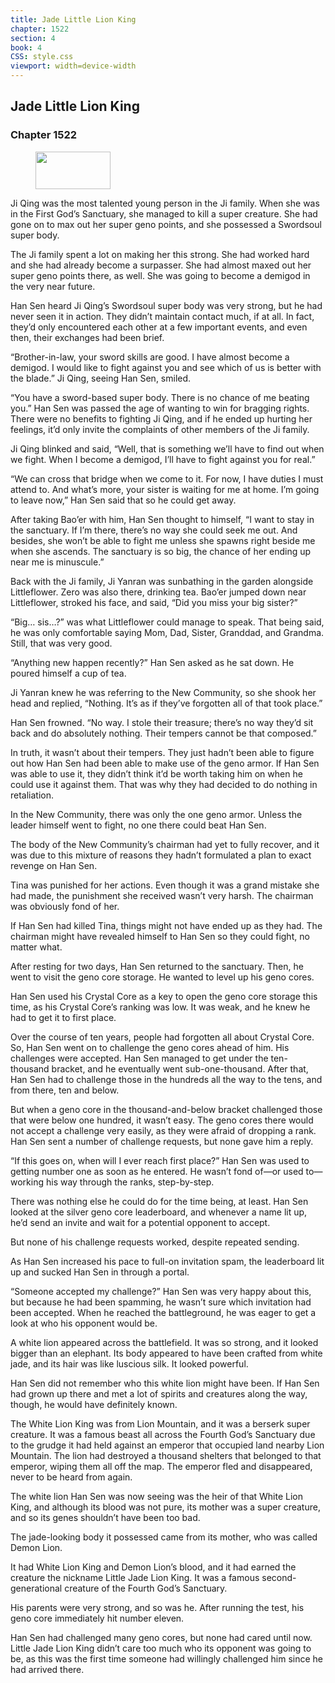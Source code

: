 ```yaml
---
title: Jade Little Lion King
chapter: 1522
section: 4
book: 4
CSS: style.css
viewport: width=device-width
---
```


## Jade Little Lion King

### Chapter 1522

<figure>
	<img src="../Images/gem.gif" alt="" id="gem" width="120" height="60" />
</figure>

Ji Qing was the most talented young person in the Ji family. When she was in the First God’s Sanctuary, she managed to kill a super creature. She had gone on to max out her super geno points, and she possessed a Swordsoul super body.

The Ji family spent a lot on making her this strong. She had worked hard and she had already become a surpasser. She had almost maxed out her super geno points there, as well. She was going to become a demigod in the very near future.

Han Sen heard Ji Qing’s Swordsoul super body was very strong, but he had never seen it in action. They didn’t maintain contact much, if at all. In fact, they’d only encountered each other at a few important events, and even then, their exchanges had been brief.

“Brother-in-law, your sword skills are good. I have almost become a demigod. I would like to fight against you and see which of us is better with the blade.” Ji Qing, seeing Han Sen, smiled.

“You have a sword-based super body. There is no chance of me beating you.” Han Sen was passed the age of wanting to win for bragging rights. There were no benefits to fighting Ji Qing, and if he ended up hurting her feelings, it’d only invite the complaints of other members of the Ji family.

Ji Qing blinked and said, “Well, that is something we’ll have to find out when we fight. When I become a demigod, I’ll have to fight against you for real.”

“We can cross that bridge when we come to it. For now, I have duties I must attend to. And what’s more, your sister is waiting for me at home. I’m going to leave now,” Han Sen said that so he could get away.

After taking Bao’er with him, Han Sen thought to himself, “I want to stay in the sanctuary. If I’m there, there’s no way she could seek me out. And besides, she won’t be able to fight me unless she spawns right beside me when she ascends. The sanctuary is so big, the chance of her ending up near me is minuscule.”

Back with the Ji family, Ji Yanran was sunbathing in the garden alongside Littleflower. Zero was also there, drinking tea. Bao’er jumped down near Littleflower, stroked his face, and said, “Did you miss your big sister?”

“Big… sis…?” was what Littleflower could manage to speak. That being said, he was only comfortable saying Mom, Dad, Sister, Granddad, and Grandma. Still, that was very good.

“Anything new happen recently?” Han Sen asked as he sat down. He poured himself a cup of tea.

Ji Yanran knew he was referring to the New Community, so she shook her head and replied, “Nothing. It’s as if they’ve forgotten all of that took place.”

Han Sen frowned. “No way. I stole their treasure; there’s no way they’d sit back and do absolutely nothing. Their tempers cannot be that composed.”

In truth, it wasn’t about their tempers. They just hadn’t been able to figure out how Han Sen had been able to make use of the geno armor. If Han Sen was able to use it, they didn’t think it’d be worth taking him on when he could use it against them. That was why they had decided to do nothing in retaliation.

In the New Community, there was only the one geno armor. Unless the leader himself went to fight, no one there could beat Han Sen.

The body of the New Community’s chairman had yet to fully recover, and it was due to this mixture of reasons they hadn’t formulated a plan to exact revenge on Han Sen.

Tina was punished for her actions. Even though it was a grand mistake she had made, the punishment she received wasn’t very harsh. The chairman was obviously fond of her.

If Han Sen had killed Tina, things might not have ended up as they had. The chairman might have revealed himself to Han Sen so they could fight, no matter what.

After resting for two days, Han Sen returned to the sanctuary. Then, he went to visit the geno core storage. He wanted to level up his geno cores.

Han Sen used his Crystal Core as a key to open the geno core storage this time, as his Crystal Core’s ranking was low. It was weak, and he knew he had to get it to first place.

Over the course of ten years, people had forgotten all about Crystal Core. So, Han Sen went on to challenge the geno cores ahead of him. His challenges were accepted. Han Sen managed to get under the ten-thousand bracket, and he eventually went sub-one-thousand. After that, Han Sen had to challenge those in the hundreds all the way to the tens, and from there, ten and below.

But when a geno core in the thousand-and-below bracket challenged those that were below one hundred, it wasn’t easy. The geno cores there would not accept a challenge very easily, as they were afraid of dropping a rank. Han Sen sent a number of challenge requests, but none gave him a reply.

“If this goes on, when will I ever reach first place?” Han Sen was used to getting number one as soon as he entered. He wasn’t fond of—or used to—working his way through the ranks, step-by-step.

There was nothing else he could do for the time being, at least. Han Sen looked at the silver geno core leaderboard, and whenever a name lit up, he’d send an invite and wait for a potential opponent to accept.

But none of his challenge requests worked, despite repeated sending.

As Han Sen increased his pace to full-on invitation spam, the leaderboard lit up and sucked Han Sen in through a portal.

“Someone accepted my challenge?” Han Sen was very happy about this, but because he had been spamming, he wasn’t sure which invitation had been accepted. When he reached the battleground, he was eager to get a look at who his opponent would be.

A white lion appeared across the battlefield. It was so strong, and it looked bigger than an elephant. Its body appeared to have been crafted from white jade, and its hair was like luscious silk. It looked powerful.

Han Sen did not remember who this white lion might have been. If Han Sen had grown up there and met a lot of spirits and creatures along the way, though, he would have definitely known.

The White Lion King was from Lion Mountain, and it was a berserk super creature. It was a famous beast all across the Fourth God’s Sanctuary due to the grudge it had held against an emperor that occupied land nearby Lion Mountain. The lion had destroyed a thousand shelters that belonged to that emperor, wiping them all off the map. The emperor fled and disappeared, never to be heard from again.

The white lion Han Sen was now seeing was the heir of that White Lion King, and although its blood was not pure, its mother was a super creature, and so its genes shouldn’t have been too bad.

The jade-looking body it possessed came from its mother, who was called Demon Lion.

It had White Lion King and Demon Lion’s blood, and it had earned the creature the nickname Little Jade Lion King. It was a famous second-generational creature of the Fourth God’s Sanctuary.

His parents were very strong, and so was he. After running the test, his geno core immediately hit number eleven.

Han Sen had challenged many geno cores, but none had cared until now. Little Jade Lion King didn’t care too much who its opponent was going to be, as this was the first time someone had willingly challenged him since he had arrived there.